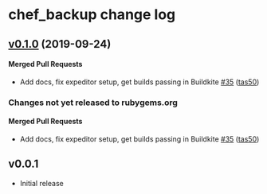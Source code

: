 # chef_backup change log

<!-- latest_release 0.1.0 -->
## [v0.1.0](https://github.com/chef/chef_backup/tree/v0.1.0) (2019-09-24)

#### Merged Pull Requests
- Add docs, fix expeditor setup, get builds passing in Buildkite [#35](https://github.com/chef/chef_backup/pull/35) ([tas50](https://github.com/tas50))
<!-- latest_release -->

<!-- release_rollup since=0.0.1 -->
### Changes not yet released to rubygems.org

#### Merged Pull Requests
- Add docs, fix expeditor setup, get builds passing in Buildkite [#35](https://github.com/chef/chef_backup/pull/35) ([tas50](https://github.com/tas50)) <!-- 0.1.0 -->
<!-- release_rollup -->

<!-- latest_stable_release -->
## v0.0.1

- Initial release
<!-- latest_stable_release -->